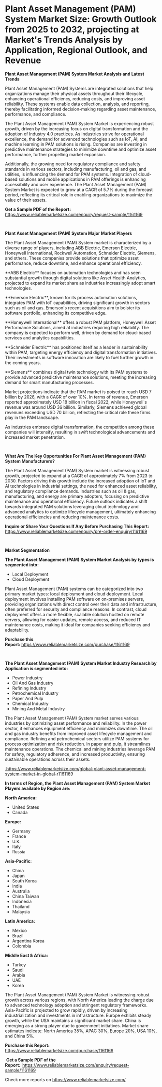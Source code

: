 <p><h1>Plant Asset Management (PAM) System Market Size: Growth Outlook from 2025 to 2032, projecting at Market's Trends Analysis by Application, Regional Outlook, and Revenue</h1></p><p><strong>Plant Asset Management (PAM) System Market Analysis and Latest Trends</strong></p>
<p><p>Plant Asset Management (PAM) Systems are integrated solutions that help organizations manage their physical assets throughout their lifecycle, enhancing operational efficiency, reducing costs, and improving asset reliability. These systems enable data collection, analysis, and reporting, thereby facilitating informed decision-making regarding asset maintenance, performance, and compliance.</p><p>The Plant Asset Management (PAM) System Market is experiencing robust growth, driven by the increasing focus on digital transformation and the adoption of Industry 4.0 practices. As industries strive for operational excellence, the demand for advanced technologies such as IoT, AI, and machine learning in PAM solutions is rising. Companies are investing in predictive maintenance strategies to minimize downtime and optimize asset performance, further propelling market expansion.</p><p>Additionally, the growing need for regulatory compliance and safety standards in various sectors, including manufacturing, oil and gas, and utilities, is influencing the demand for PAM systems. Integration of cloud-based solutions and mobile applications in PAM offerings is enhancing accessibility and user experience. The Plant Asset Management (PAM) System Market is expected to grow at a CAGR of 5.7% during the forecast period, reflecting its critical role in enabling organizations to maximize the value of their assets.</p></p>
<p><strong>Get a Sample PDF of the Report:&nbsp;</strong> <a href="https://www.reliablemarketsize.com/enquiry/request-sample/1161169?utm_campaign=1840&utm_medium=2&utm_source=Github&utm_content=ia&utm_term=11032025&utm_id=plant-asset-management-pam-system">https://www.reliablemarketsize.com/enquiry/request-sample/1161169</a></p>
<p>&nbsp;</p>
<p><strong>Plant Asset Management (PAM) System Major Market Players</strong></p>
<p><p>The Plant Asset Management (PAM) System market is characterized by a diverse range of players, including ABB Electric, Emerson Electric, Honeywell International, Rockwell Automation, Schneider Electric, Siemens, and others. These companies provide solutions that optimize asset performance, reduce downtime, and enhance operational efficiency.</p><p>**ABB Electric** focuses on automation technologies and has seen substantial growth through digital solutions like Asset Health Analytics, projected to expand its market share as industries increasingly adopt smart technologies. </p><p>**Emerson Electric**, known for its process automation solutions, integrates PAM with IoT capabilities, driving significant growth in sectors such as oil and gas. Emerson's recent acquisitions aim to bolster its software portfolio, enhancing its competitive edge.</p><p>**Honeywell International** offers a robust PAM platform, Honeywell Asset Performance Solutions, aimed at industries requiring high reliability. The company is expected to perform well, driven by demand for cloud-based services and analytics capabilities.</p><p>**Schneider Electric** has positioned itself as a leader in sustainability within PAM, targeting energy efficiency and digital transformation initiatives. Their investments in software innovation are likely to fuel further growth in the coming years.</p><p>**Siemens** combines digital twin technology with its PAM systems to provide advanced predictive maintenance solutions, meeting the increasing demand for smart manufacturing processes.</p><p>Market projections indicate that the PAM market is poised to reach USD 7 billion by 2026, with a CAGR of over 10%. In terms of revenue, Emerson reported approximately USD 18 billion in fiscal 2022, while Honeywell's revenue was around USD 36 billion. Similarly, Siemens achieved global revenues exceeding USD 70 billion, reflecting the critical role these firms play in the PAM landscape.</p><p>As industries embrace digital transformation, the competition among these companies will intensify, resulting in swift technological advancements and increased market penetration.</p></p>
<p>&nbsp;</p>
<p><strong>What Are The Key Opportunities For Plant Asset Management (PAM) System Manufacturers?</strong></p>
<p><p>The Plant Asset Management (PAM) System market is witnessing robust growth, projected to expand at a CAGR of approximately 7% from 2023 to 2030. Factors driving this growth include the increased adoption of IoT and AI technologies in industrial settings, the need for enhanced asset reliability, and regulatory compliance demands. Industries such as oil & gas, manufacturing, and energy are primary adopters, focusing on predictive maintenance and operational efficiency. Future outlook indicates a shift towards integrated PAM solutions leveraging cloud technology and advanced analytics to optimize lifecycle management, ultimately enhancing operational efficiencies and reducing maintenance costs.</p></p>
<p><strong>Inquire or Share Your Questions If Any Before Purchasing This Report:</strong> <a href="https://www.reliablemarketsize.com/enquiry/pre-order-enquiry/1161169?utm_campaign=1840&utm_medium=2&utm_source=Github&utm_content=ia&utm_term=11032025&utm_id=plant-asset-management-pam-system">https://www.reliablemarketsize.com/enquiry/pre-order-enquiry/1161169</a></p>
<p>&nbsp;</p>
<p><strong>Market Segmentation</strong></p>
<p><strong>The Plant Asset Management (PAM) System Market Analysis by types is segmented into:</strong></p>
<p><ul><li>Local Deployment</li><li>Cloud Deployment</li></ul></p>
<p><p>Plant Asset Management (PAM) systems can be categorized into two primary market types: local deployment and cloud deployment. Local deployment involves installing PAM software on on-premises servers, providing organizations with direct control over their data and infrastructure, often preferred for security and compliance reasons. In contrast, cloud deployment offers a more flexible, scalable solution hosted on remote servers, allowing for easier updates, remote access, and reduced IT maintenance costs, making it ideal for companies seeking efficiency and adaptability.</p></p>
<p><strong>Purchase this Report:&nbsp;</strong><a href="https://www.reliablemarketsize.com/purchase/1161169?utm_campaign=1840&utm_medium=2&utm_source=Github&utm_content=ia&utm_term=11032025&utm_id=plant-asset-management-pam-system">https://www.reliablemarketsize.com/purchase/1161169</a></p>
<p>&nbsp;</p>
<p><strong>The Plant Asset Management (PAM) System Market Industry Research by Application is segmented into:</strong></p>
<p><ul><li>Power Industry</li><li>Oil And Gas Industry</li><li>Refining Industry</li><li>Petrochemical Industry</li><li>Paper And Pulp</li><li>Chemical Industry</li><li>Mining And Metal Industry</li></ul></p>
<p><p>The Plant Asset Management (PAM) System market serves various industries by optimizing asset performance and reliability. In the power sector, it enhances equipment efficiency and minimizes downtime. The oil and gas industry benefits from improved asset lifecycle management and compliance. Refining and petrochemical sectors utilize PAM systems for process optimization and risk reduction. In paper and pulp, it streamlines maintenance operations. The chemical and mining industries leverage PAM for safety, regulatory adherence, and increased productivity, ensuring sustainable operations across their assets.</p></p>
<p><a href="https://www.reliablemarketsize.com/global-plant-asset-management-system-market-in-global-r1161169?utm_campaign=1840&utm_medium=2&utm_source=Github&utm_content=ia&utm_term=11032025&utm_id=plant-asset-management-pam-system">&nbsp;https://www.reliablemarketsize.com/global-plant-asset-management-system-market-in-global-r1161169</a></p>
<p><strong>In terms of Region, the Plant Asset Management (PAM) System Market Players available by Region are:</strong></p>
<p>
    <p> <strong> North America: </strong>
        <ul>
            <li>United States</li>
            <li>Canada</li>
        </ul>
        </p> 
    <p> <strong> Europe: </strong>
        <ul>
            <li>Germany</li>
            <li>France</li>
            <li>U.K.</li>
            <li>Italy</li>
            <li>Russia</li>
        </ul>
        </p> 
    <p> <strong> Asia-Pacific: </strong>
        <ul>
            <li>China</li>
            <li>Japan</li>
            <li>South Korea</li>
            <li>India</li>
            <li>Australia</li>
            <li>China Taiwan</li>
            <li>Indonesia</li>
            <li>Thailand</li>
            <li>Malaysia</li>
        </ul>
        </p> 
    <p> <strong> Latin America: </strong>
        <ul>
            <li>Mexico</li>
            <li>Brazil</li>
            <li>Argentina Korea</li>
            <li>Colombia</li>
        </ul>
        </p> 
    <p> <strong> Middle East & Africa: </strong>
        <ul>
            <li>Turkey</li>
            <li>Saudi</li>
            <li>Arabia</li>
            <li>UAE</li>
            <li>Korea</li>
        </ul>
    </p>
    </p>
<p><p>The Plant Asset Management (PAM) System Market is witnessing robust growth across various regions, with North America leading the charge due to advanced technology adoption and stringent regulatory frameworks. Asia-Pacific is projected to grow rapidly, driven by increasing industrialization and investments in infrastructure. Europe exhibits steady growth, while the USA maintains a significant market share. China is emerging as a strong player due to government initiatives. Market share estimates indicate: North America 35%, APAC 30%, Europe 20%, USA 10%, and China 5%.</p></p>
<p><strong>Purchase this Report: </strong><a href="https://www.reliablemarketsize.com/purchase/1161169?utm_campaign=1840&utm_medium=2&utm_source=Github&utm_content=ia&utm_term=11032025&utm_id=plant-asset-management-pam-system">https://www.reliablemarketsize.com/purchase/1161169</a></p>
<p>&nbsp;<strong>Get a Sample PDF of the Report:&nbsp;&nbsp;</strong><a href="https://www.reliablemarketsize.com/enquiry/request-sample/1161169?utm_campaign=1840&utm_medium=2&utm_source=Github&utm_content=ia&utm_term=11032025&utm_id=plant-asset-management-pam-system">https://www.reliablemarketsize.com/enquiry/request-sample/1161169</a></p>
<p><strong></strong></p>
<p>Check more reports on <a href="https://www.reliablemarketsize.com/?utm_campaign=1840&utm_medium=2&utm_source=Github&utm_content=ia&utm_term=11032025&utm_id=plant-asset-management-pam-system">https://www.reliablemarketsize.com/</a></p>